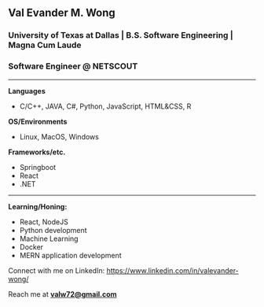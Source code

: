 ## Val Evander M. Wong
### University of Texas at Dallas | B.S. Software Engineering | Magna Cum Laude
### Software Engineer @ NETSCOUT
------------------------
**Languages**
- C/C++, JAVA, C#, Python, JavaScript, HTML&CSS, R

**OS/Environments**
- Linux, MacOS, Windows

**Frameworks/etc.**
- Springboot
- React
- .NET
------------------------
**Learning/Honing:**
- React, NodeJS
- Python development
- Machine Learning
- Docker
- MERN application development

Connect with me on LinkedIn: https://www.linkedin.com/in/valevander-wong/

Reach me at **valw72@gmail.com**

<!--
**zZestyy/zZestyy** is a ✨ _special_ ✨ repository because its `README.md` (this file) appears on your GitHub profile.

Here are some ideas to get you started:

- 🔭 I’m currently working on ...
- 🌱 I’m currently learning ...
- 👯 I’m looking to collaborate on ...
- 🤔 I’m looking for help with ...
- 💬 Ask me about ...
- 📫 How to reach me: ...
- 😄 Pronouns: ...
- ⚡ Fun fact: ...
-->
